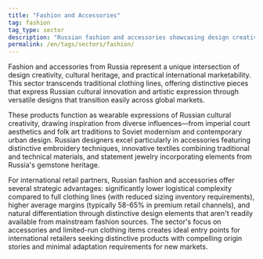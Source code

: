 ```yaml
---
title: "Fashion and Accessories"
tag: fashion
tag_type: sector
description: "Russian fashion and accessories showcasing design creativity, cultural influences, and practical international appeal."
permalink: /en/tags/sectors/fashion/
---
```


Fashion and accessories from Russia represent a unique intersection of design creativity, cultural heritage, and practical international marketability. This sector transcends traditional clothing lines, offering distinctive pieces that express Russian cultural innovation and artistic expression through versatile designs that transition easily across global markets.

These products function as wearable expressions of Russian cultural creativity, drawing inspiration from diverse influences—from imperial court aesthetics and folk art traditions to Soviet modernism and contemporary urban design. Russian designers excel particularly in accessories featuring distinctive embroidery techniques, innovative textiles combining traditional and technical materials, and statement jewelry incorporating elements from Russia's gemstone heritage.

For international retail partners, Russian fashion and accessories offer several strategic advantages: significantly lower logistical complexity compared to full clothing lines (with reduced sizing inventory requirements), higher average margins (typically 58-65% in premium retail channels), and natural differentiation through distinctive design elements that aren't readily available from mainstream fashion sources. The sector's focus on accessories and limited-run clothing items creates ideal entry points for international retailers seeking distinctive products with compelling origin stories and minimal adaptation requirements for new markets.